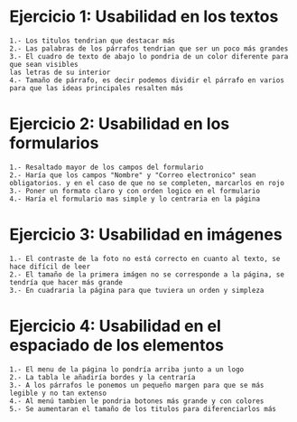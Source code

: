 # Ejercicio 1: Usabilidad en los textos

    1.- Los titulos tendrian que destacar más
    2.- Las palabras de los párrafos tendrian que ser un poco más grandes
    3.- El cuadro de texto de abajo lo pondria de un color diferente para que sean visibles
    las letras de su interior
    4.- Tamaño de párrafo, es decir podemos dividir el párrafo en varios para que las ideas principales resalten más

# Ejercicio 2: Usabilidad en los formularios

    1.- Resaltado mayor de los campos del formulario
    2.- Haría que los campos "Nombre" y "Correo electronico" sean obligatorios. y en el caso de que no se completen, marcarlos en rojo
    3.- Poner un formato claro y con orden logico en el formulario
    4.- Haría el formulario mas simple y lo centraria en la página

# Ejercicio 3: Usabilidad en imágenes

    1.- El contraste de la foto no está correcto en cuanto al texto, se hace difícil de leer
    2.- El tamaño de la primera imágen no se corresponde a la página, se tendría que hacer más grande
    3.- En cuadraria la página para que tuviera un orden y simpleza

# Ejercicio 4: Usabilidad en el espaciado de los elementos

    1.- El menu de la página lo pondría arriba junto a un logo
    2.- La tabla le añadiría bordes y la centraría
    3.- A los párrafos le ponemos un pequeño margen para que se más legible y no tan extenso
    4.- Al menú tambien le pondria botones más grande y con colores
    5.- Se aumentaran el tamaño de los titulos para diferenciarlos más
